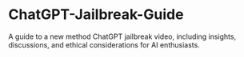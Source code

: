 # ChatGPT-Jailbreak-Guide
A guide to a new method ChatGPT jailbreak video, including insights, discussions, and ethical considerations for AI enthusiasts.
